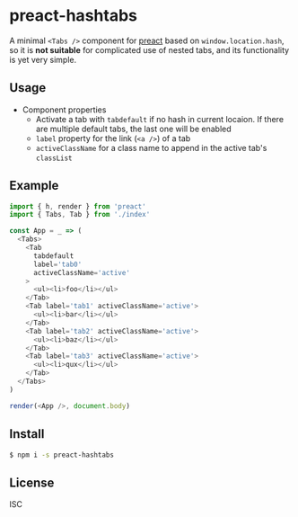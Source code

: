 # preact-hashtabs

A minimal `<Tabs />` component for
[preact](https://github.com/developit/preact) based on
`window.location.hash`, so it is **not suitable** for complicated use of nested
tabs, and its functionality is yet very simple.

## Usage

- Component properties
  + Activate a tab with `tabdefault` if no hash in current locaion.  If there
  are multiple default tabs, the last one will be enabled
  + `label` property for the link (`<a />`) of a tab
  + `activeClassName` for a class name to append in the active tab's `classList`

## Example

```js
import { h, render } from 'preact'
import { Tabs, Tab } from './index'

const App = _ => (
  <Tabs>
    <Tab
      tabdefault
      label='tab0'
      activeClassName='active'
    >
      <ul><li>foo</li></ul>
    </Tab>
    <Tab label='tab1' activeClassName='active'>
      <ul><li>bar</li></ul>
    </Tab>
    <Tab label='tab2' activeClassName='active'>
      <ul><li>baz</li></ul>
    </Tab>
    <Tab label='tab3' activeClassName='active'>
      <ul><li>qux</li></ul>
    </Tab>
  </Tabs>
)

render(<App />, document.body)
```

## Install

```bash
$ npm i -s preact-hashtabs
```

## License

ISC
